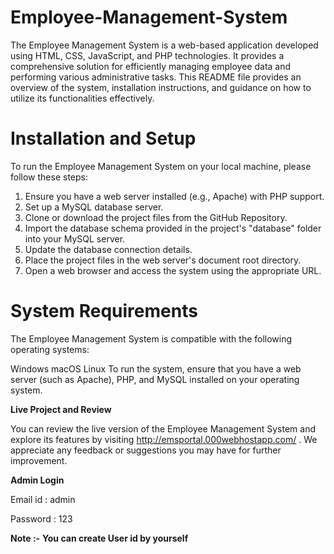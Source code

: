 # Employee-Management-System

The Employee Management System is a web-based application developed using HTML, CSS, JavaScript, and PHP technologies. It provides a comprehensive solution for efficiently managing employee data and performing various administrative tasks. This README file provides an overview of the system, installation instructions, and guidance on how to utilize its functionalities effectively.

# Installation and Setup
To run the Employee Management System on your local machine, please follow these steps:

1. Ensure you have a web server installed (e.g., Apache) with PHP support.
2. Set up a MySQL database server.
3. Clone or download the project files from the GitHub Repository.
4. Import the database schema provided in the project's "database" folder into your MySQL server.
5. Update the database connection details.
6. Place the project files in the web server's document root directory.
7. Open a web browser and access the system using the appropriate URL.
   
# System Requirements
The Employee Management System is compatible with the following operating systems:

Windows
macOS
Linux
To run the system, ensure that you have a web server (such as Apache), PHP, and MySQL installed on your operating system.

**Live Project and Review**

You can review the live version of the Employee Management System and explore its features by visiting http://emsportal.000webhostapp.com/ . We appreciate any feedback or suggestions you may have for further improvement.

**Admin Login**

Email id : admin

Password : 123

**Note :-** **You can create User id by yourself**








